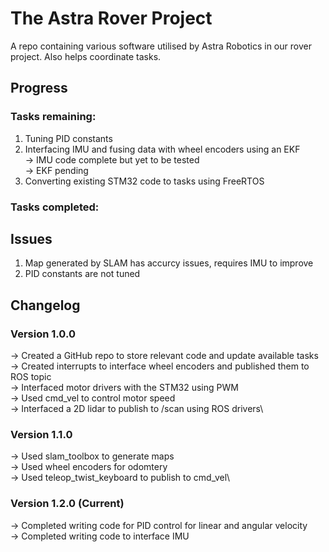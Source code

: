 # The Astra Rover Project

A repo containing various software utilised by Astra Robotics in our rover project. Also helps coordinate tasks.

## Progress

### Tasks remaining:
1. Tuning PID constants
2. Interfacing IMU and fusing data with wheel encoders using an EKF\
   -> IMU code complete but yet to be tested\
   -> EKF pending
3. Converting existing STM32 code to tasks using FreeRTOS
### Tasks completed:

## Issues
1. Map generated by SLAM has accurcy issues, requires IMU to improve 
2. PID constants are not tuned 

## Changelog
### Version 1.0.0
  -> Created a GitHub repo to store relevant code and update available tasks\
  -> Created interrupts to interface wheel encoders and published them to ROS topic\
  -> Interfaced motor drivers with the STM32 using PWM\
  -> Used cmd_vel to control motor speed\
  -> Interfaced a 2D lidar to publish to /scan using ROS drivers\
### Version 1.1.0
  -> Used slam_toolbox to generate maps\
  -> Used wheel encoders for odomtery\
  -> Used teleop_twist_keyboard to publish to cmd_vel\
### Version 1.2.0 (Current)
  -> Completed writing code for PID control for linear and angular velocity\
  -> Completed writing code to interface IMU
  
